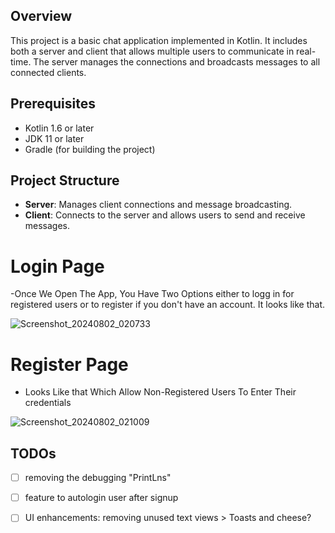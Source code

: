 ## Overview

This project is a basic chat application implemented in Kotlin. It includes both a server and client that allows multiple users to communicate in real-time. The server manages the connections and broadcasts messages to all connected clients.

## Prerequisites
- Kotlin 1.6 or later
- JDK 11 or later
- Gradle (for building the project)

## Project Structure

- **Server**: Manages client connections and message broadcasting.
- **Client**: Connects to the server and allows users to send and receive messages.


# Login Page

-Once We Open The App, You Have Two Options either to logg in for registered users or to register if you don't have an account. It looks like that.




   ![Screenshot_20240802_020733](https://github.com/user-attachments/assets/f016f721-a5fb-4e23-8769-eda243df7cf6)
 
  

# Register Page

- Looks Like that Which Allow Non-Registered Users To Enter Their credentials 
   


![Screenshot_20240802_021009](https://github.com/user-attachments/assets/cef85c0d-0db4-4aea-8638-b87405cd4a60)
## TODOs
- [ ] removing the debugging "PrintLns"
- [ ] feature to autologin user after signup
- [ ] UI enhancements: removing unused text views > Toasts and cheese?


